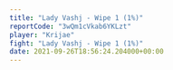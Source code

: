 ```yaml
---
title: "Lady Vashj - Wipe 1 (1%)"
reportCode: "3wQm1cVkab6YKLzt"
player: "Krijae"
fight: "Lady Vashj - Wipe 1 (1%)"
date: 2021-09-26T18:56:24.204000+00:00
---
```

